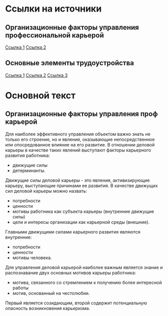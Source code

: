 # Ссылки на источники
## Организационные факторы управления профессиональной карьерой
[Ссылка 1](https://studbooks.net/1464236/menedzhment/faktory_stanovleniya_razvitiya_delovoy_karery_predpriyatii)
[Ссылка 2](https://psyera.ru/vidy-i-faktory-karery-v-sovremennoy-organizacii_15205.htm)
## Основные элементы трудоустройства
[Ссылка 1](http://job.tuvsu.ru/content/osnovy-trudoustroystva)
[Ссылка 2](https://samara.hh.ru/article/305523)
[Ссылка 3](https://kpfu.ru/docs/F1823524334/2_shig_lkurs.pdf)

# Основной текст
## Организационные факторы управления проф карьерой
Для наиболее эффективного управления объектом важно знать не только его строение, но и явления, оказывающие непосредственное или опосредованное влияние на его развитие. В отношении деловой карьеры в качестве таких явлений выступают факторы карьерного развития работника: 
- движущие силы
- детерминанты.

Движущие силы деловой карьеры - это явления, активизирующие карьеру, выступающие причинами ее развития. В качестве движущих сил деловой карьеры можно назвать: 
- потребности 
- ценности
- мотивы работника как субъекта карьеры (внутренние движущие силы)
- цели и интересы организации как карьерной среды (внешние).

Главными движущими силами карьерного развития являются внутренние: 
- потребности
- ценности
- мотивы человека. 

Для управления деловой карьерой наиболее важным является знание и распознавание двух основных мотивов карьеры работника: 
- мотива, связанного со стремлением к получению более интересной работы
- мотив, основанный на честолюбии. 

Первый является созидающим, второй содержит потенциальную опасность возникновения карьеризма.
